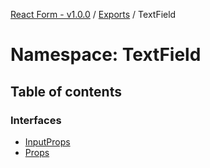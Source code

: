 [React Form - v1.0.0](../README.md) / [Exports](../modules.md) / TextField

# Namespace: TextField

## Table of contents

### Interfaces

- [InputProps](../interfaces/TextField.InputProps.md)
- [Props](../interfaces/TextField.Props.md)
